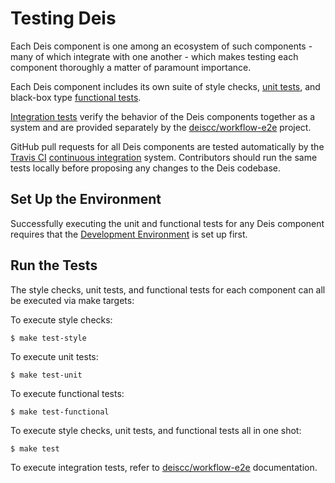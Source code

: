 # Testing Deis

Each Deis component is one among an ecosystem of such components - many of which integrate with one another - which makes testing each component thoroughly a matter of paramount importance.

Each Deis component includes its own suite of style checks, [unit tests][], and black-box type [functional tests][].

[Integration tests][] verify the behavior of the Deis components together as a system and are provided separately by the [deiscc/workflow-e2e][workflow-e2e] project.

GitHub pull requests for all Deis components are tested automatically by the [Travis CI][travis] [continuous integration][] system. Contributors should run the same tests locally before proposing any changes to the Deis codebase.

## Set Up the Environment

Successfully executing the unit and functional tests for any Deis component requires that the [Development Environment][dev-environment] is set up first.

## Run the Tests

The style checks, unit tests, and functional tests for each component can all be executed via make targets:

To execute style checks:

```
$ make test-style
```

To execute unit tests:

```
$ make test-unit
```

To execute functional tests:

```
$ make test-functional
```

To execute style checks, unit tests, and functional tests all in one shot:

```
$ make test
```

To execute integration tests, refer to [deiscc/workflow-e2e][workflow-e2e] documentation.

[unit tests]: http://en.wikipedia.org/wiki/Unit_testing
[functional tests]: http://en.wikipedia.org/wiki/Functional_testing
[integration tests]: http://en.wikipedia.org/wiki/Integration_testing
[workflow-e2e]: https://github.com/deiscc/workflow-e2e
[travis]: https://travis-ci.org/deiscc
[continuous integration]: http://en.wikipedia.org/wiki/Continuous_integration
[dev-environment]: development-environment.md
